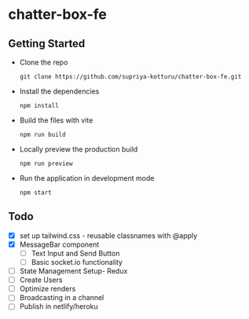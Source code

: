 # chatter-box-fe

## Getting Started

- Clone the repo
  ```
  git clone https://github.com/supriya-kotturu/chatter-box-fe.git
  ```
- Install the dependencies
  ```
  npm install
  ```
- Build the files with vite
  ```
  npm run build
  ```
- Locally preview the production build
  ```
  npm run preview
  ```
- Run the application in development mode
  ```
  npm start
  ```

## Todo

- [x] set up tailwind.css - reusable classnames with @apply
- [x] MessageBar component
  - [ ] Text Input and Send Button
  - [ ] Basic socket.io functionality
- [ ] State Management Setup- Redux
- [ ] Create Users
- [ ] Optimize renders
- [ ] Broadcasting in a channel
- [ ] Publish in netlify/heroku
